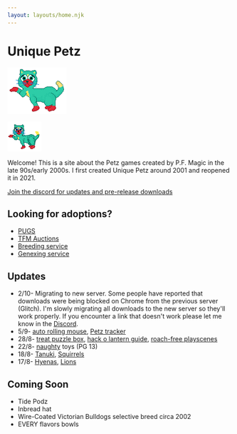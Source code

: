 ```yaml
---
layout: layouts/home.njk
---
```


# Unique Petz

<a href="/hannah"><img src="/public/images/july-stamp-ref-4.png" class="pixel img-right desktop-image"></a>

<a href="/hannah"><img src="/public/images/hannah.png" class="pixel img-right mobile-image"></a>

Welcome! This is a site about the Petz games created by P.F. Magic in
the late 90s/early 2000s. I first created Unique Petz around 2001 and reopened it in 2021.

[Join the discord for updates and pre-release downloads](https://discord.gg/9dHkFfDdyc)

## Looking for adoptions?

- [PUGS](https://www.petzuniversal.com/view-profile/?view=Uniquepetz)
- [TFM Auctions](https://tfm.petzcommunity.org/index.php?seller=022713)
- [Breeding service](https://petzforum.proboards.com/thread/70014/uniques-breeding-service-p3)
- [Genexing service](https://petzforum.proboards.com/thread/70019/uniques-genexing-lab-breeding-service)

## Updates

- 2/10- Migrating to new server. Some people have reported that downloads were being blocked on Chrome from the previous server (Glitch). I'm slowly migrating all downloads to the new server so they'll work properly. If you encounter a link that doesn't work please let me know in the [Discord](https://discord.gg/9dHkFfDdyc).
- 5/9- [auto rolling mouse](/toys), [Petz tracker](/airtable/)
- 28/8- [treat puzzle box](/toys), [hack o lantern guide](/hack-o-lantern), [roach-free playscenes](/pest-control)
- 22/8- [naughty](/naughty) toys (PG 13)
- 18/8- [Tanuki](/breeds/tanuki), [Squirrels](/breeds/squirrel)
- 17/8- [Hyenas](/breeds/hyenas), [Lions](/breeds/lions)

## Coming Soon

- Tide Podz
- Inbread hat
- Wire-Coated Victorian Bulldogs selective breed circa 2002
- EVERY flavors bowls
